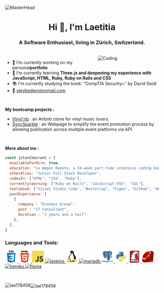 ![MasterHead](https://i.pinimg.com/originals/6f/04/0b/6f040b4a4db555dd98a603a81872ecdf.gif)
<h1 align="center">Hi 👋, I'm Laetitia</h1> 
<h3 align="center">A Software Enthusiast, living in Zürich, Switzerland.</h3>
<br />
<img align="right" alt="Coding" width="200" src="https://media.giphy.com/media/NgurY1o4z080Jfoyzw/giphy.gif" alt="GIF" >


- 🔭 I’m currently working on my personal**portfolio**
- 🌱 I’m currently learning **Three.js and deepening my experience with JavaScript, HTML, Ruby, Ruby on Rails and CSS**
- 📚 I'm currently studying the book: "CompTIA Security+" by David Seidl
- 📧 steybe@protonmail.com 

 <br />

**My bootcamp projects :**
<ul>
  <li><a href="https://github.com/lae178456/airbnb_vinyl">Vinyl'nb</a> : an Airbnb clone for vinyl music lovers.</li>
  <li><a href="https://github.com/lae178456/syncsparkle">SyncSparkle</a> : an Webpage to simplify the event promotion process by allowing publication across multiple event platforms via API.</li> 
</ul>

<br />

**More about me :**
```javascript
const julesChevrant = {
  availableForHire: true,
  education: "Le Wagon Remote, a 24-week part-time intensive coding bootcamp",
  otherAlias: "Junior Full Stack Developer",
  codesIn: ["HTML", "CSS", "Ruby"],
  currentlylearning: ["Ruby on Rails", "JavaScript ES6", "SQL"],
  toolsUsed: ["Visual Studio Code", "Bootstrap", "Figma", "GitHub", "Heroku", "Wordpress"],
  pastExperience: [
    {
      company : "Eraneos Group",
      post : "IT Consultant",
      duration : "2 years and a half"
    },
  ],
}
```  
<h3 align="left">Languages and Tools:</h3>
<p align="left"> <a href="https://www.w3schools.com/css/" target="_blank" rel="noreferrer"> <img src="https://raw.githubusercontent.com/devicons/devicon/master/icons/css3/css3-original-wordmark.svg" alt="css3" width="40" height="40"/> </a> <a href="https://www.w3.org/html/" target="_blank" rel="noreferrer"> <img src="https://raw.githubusercontent.com/devicons/devicon/master/icons/html5/html5-original-wordmark.svg" alt="html5" width="40" height="40"/> </a> <a href="https://developer.mozilla.org/en-US/docs/Web/JavaScript" target="_blank" rel="noreferrer"> <img src="https://raw.githubusercontent.com/devicons/devicon/master/icons/javascript/javascript-original.svg" alt="javascript" width="40" height="40"/> </a> <a href="https://www.jenkins.io" target="_blank" rel="noreferrer"> <img src="https://www.vectorlogo.zone/logos/jenkins/jenkins-icon.svg" alt="jenkins" width="40" height="40"/> </a> <a href="https://www.linux.org/" target="_blank" rel="noreferrer"> <img src="https://raw.githubusercontent.com/devicons/devicon/master/icons/linux/linux-original.svg" alt="linux" width="40" height="40"/> </a> <a href="https://mariadb.org/" target="_blank" rel="noreferrer"> <img src="https://www.vectorlogo.zone/logos/mariadb/mariadb-icon.svg" alt="mariadb" width="40" height="40"/> </a> <a href="https://www.postgresql.org" target="_blank" rel="noreferrer"> <img src="https://raw.githubusercontent.com/devicons/devicon/master/icons/postgresql/postgresql-original-wordmark.svg" alt="postgresql" width="40" height="40"/> </a> <a href="https://www.python.org" target="_blank" rel="noreferrer"> <img src="https://raw.githubusercontent.com/devicons/devicon/master/icons/python/python-original.svg" alt="python" width="40" height="40"/> </a> <a href="https://rubyonrails.org" target="_blank" rel="noreferrer"> <img src="https://raw.githubusercontent.com/devicons/devicon/master/icons/rails/rails-original-wordmark.svg" alt="rails" width="40" height="40"/> </a> <a href="https://www.ruby-lang.org/en/" target="_blank" rel="noreferrer"> <img src="https://raw.githubusercontent.com/devicons/devicon/master/icons/ruby/ruby-original.svg" alt="ruby" width="40"  </a> 
</a> <a href="https://heroku.com" target="_blank" rel="noreferrer"> <img src="https://www.vectorlogo.zone/logos/heroku/heroku-icon.svg" alt="heroku" width="40" height="40"/> 
<a href="https://www.figma.com/" target="_blank" rel="noreferrer"> <img src="https://www.vectorlogo.zone/logos/figma/figma-icon.svg" alt="figma" width="40" height="40"/> </a> 
</p>

<br />

<p>
<img align="left" src="https://github-readme-stats.vercel.app/api/top-langs?username=lae178456&icons=true&theme=dracula&locale=en&layout=compact" alt="lae178456" />
<img align="center" src="https://github-readme-streak-stats.herokuapp.com/?user=lae178456&theme=dark" alt="lae178456" />
</p>

